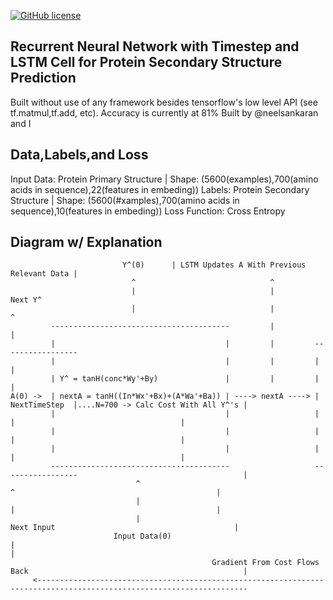 [![GitHub license](https://img.shields.io/github/license/Naereen/StrapDown.js.svg)](https://github.com/Naereen/StrapDown.js/blob/master/LICENSE)

## Recurrent Neural Network with Timestep and LSTM Cell for Protein Secondary Structure Prediction

Built without use of any framework besides tensorflow's low level API (see tf.matmul,tf.add, etc).
Accuracy is currently at 81%
Built by @neelsankaran and I

## Data,Labels,and Loss
Input Data: Protein Primary Structure | Shape: (5600(examples),700(amino acids in sequence),22(features in embeding))
Labels: Protein Secondary Structure | Shape: (5600(#xamples),700(amino acids in sequence),10(features in embeding))
Loss Function: Cross Entropy

## Diagram w/ Explanation
         
         
                             Y^(0)      | LSTM Updates A With Previous Relevant Data |
                               ^                              ^
                               |                              |             Next Y^
                               |                              |                ^
             ----------------------------------------         |                |
             |                                      |         |         -----------------
             |                                      |         |         |               |
             | Y^ = tanH(conc*Wy'+By)               |         |         |               |
    A(0) ->  | nextA = tanH((In*Wx'+Bx)+(A*Wa'+Ba)) | ----> nextA ----> | NextTimeStep  |....N=700 -> Calc Cost With All Y^'s |
             |                                      |                   |               |                                     |
             |                                      |                   |               |                                     |
             |                                      |                   |               |                                     |
             ----------------------------------------                   -----------------                                     |
                                ^                                               ^                                             |
                                |                                               |                                             |
                                |                                           Next Input                                        |
                           Input Data(0)                                                                                      |                                                                                                                               |
                                                 Gradient From Cost Flows Back                                                |
         <---------------------------------------------------------------------------------------------------------------------
